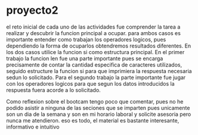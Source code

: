 # proyecto2
el reto inicial de cada uno de las actividades fue comprender la tarea a realizar y descubrir la funcion principal a ocupar.
para ambos casos es importante entender como trabajan los operadores logicos, pues dependiendo la forma de ocuparlos obtendremos resultados diferentes.
En los dos casos utilice la funcion si como estructura principal.
En el primer trabajo la funcion len fue una parte importante pues se encarga precisamente de contar la cantidad especifica de caracteres utilizados, seguido estructure la funcion si para que
imprimiera la respuesta necesaria sedun lo solicitado.
Para el segundo trabajo la parte importante fue jugar con los operadores logicos para que segun los datos introducidos la respuesta fuera acorde a lo solicitado.

Como reflexion sobre el bootcam tengo poco que comentar, pues no he podido asistir a ninguna de las seciones que se imparten pues unicamente son un dia de la semana y son en mi horario laboral
y solicite asesoria pero nunca me atendieron. eso es todo, el material es bastante interesante, informativo e intuitivo
